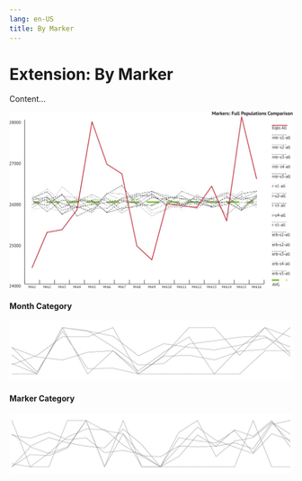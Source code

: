 ```yaml
---
lang: en-US
title: By Marker
---
```


# Extension: By Marker

Content...

![Marker Category](../_media/graphs/scl-mrk-all.svg 'Markers Scaled: Total Population')

#### Month Category

![Month Category](../_media/sparklines/eqk-mo-all.jpg 'Unscaled Month Overlay')

#### Marker Category

![Marker Category](../_media/sparklines/eqk-mrk-all.jpg 'Unscaled Month Overlay')